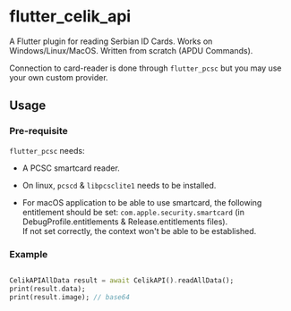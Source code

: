 # flutter_celik_api

A Flutter plugin for reading Serbian ID Cards. Works on Windows/Linux/MacOS.
Written from scratch (APDU Commands).  

Connection to card-reader is done through `flutter_pcsc` but you may use your own custom provider.

## Usage

### Pre-requisite  
`flutter_pcsc` needs:  

- A PCSC smartcard reader.

 - On linux, `pcscd` & `libpcsclite1` needs to be installed.

 - For macOS application to be able to use smartcard, the following entitlement should be set: `com.apple.security.smartcard` (in DebugProfile.entitlements & Release.entitlements files).   
 If not set correctly, the context won't be able to be established.  


### Example
``` dart

CelikAPIAllData result = await CelikAPI().readAllData();
print(result.data); 
print(result.image); // base64

```